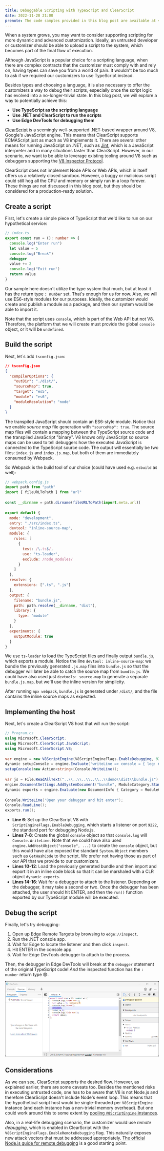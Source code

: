 ```yaml
---
title: Debuggable Scripting with TypeScript and ClearScript
date: 2022-11-28 21:00
prenote: The code samples provided in this blog post are available at <a href="https://github.com/iotalambda/ClearScriptV8Poc">ClearScriptV8Poc</a>.
---
```


When a system grows, you may want to consider supporting scripting for more dynamic and advanced customization. Ideally, an untrusted developer or customizer should be able to upload a script to the system, which becomes part of the final flow of execution.

Although JavaScript is a popular choice for a scripting language, when there are complex contracts that the customizer must comply with and rely on, having types can save you from a world of pain. It wouldn't be too much to ask if we required our customizers to use TypeScript instead.

Besides types and choosing a language, it is also necessary to offer the customizers a way to debug their scripts, especially once the script logic has evolved into a no-longer-trivial state. In this blog post, we will explore a way to potentially achieve this:

- **Use TypeScript as the scripting language**
- **Use .NET and ClearScript to run the scripts**
- **Use Edge DevTools for debugging them**

[ClearScript](https://github.com/microsoft/ClearScript) is a seemingly well-supported .NET-based wrapper around V8, Google's JavaScript engine. This means that ClearScript supports ECMAScript just as much as V8 implements it. There are several other means for running JavaScript on .NET, such as [Jint](https://github.com/sebastienros/jint), which is a JavaScript interpreter and in many situations faster than ClearScript. However, in our scenario, we want to be able to leverage existing tooling around V8 such as debuggers supporting the [V8 Inspector Protocol](https://v8.dev/docs/inspector).

ClearScript does not implement Node APIs or Web APIs, which in itself offers us a relatively closed sandbox. However, a buggy or malicious script could still hog all the CPU and memory or simply run in a loop forever. These things are not discussed in this blog post, but they should be considered for a production-ready solution.

## Create a script

First, let's create a simple piece of TypeScript that we'd like to run on our hypothetical service:

```ts
// index.ts
export const run = (): number => {
  console.log("Enter run")
  let value = 5
  console.log("Break")
  debugger
  value += 2
  console.log("Exit run")
  return value
}
```

Our sample here doesn't utilize the type system that much, but at least it has the return type `: number` set. That's enough for us for now. Also, we will use ES6-style modules for our purposes. Ideally, the customizer would create and publish a module as a package, and then our system would be able to import it.

Note that the script uses `console`, which is part of the Web API but not V8. Therefore, the platform that we will create must provide the global `console` object, or it will be `undefined`.

## Build the script

Next, let´s add `tsconfig.json`:

```json
// tsconfig.json
{
  "compilerOptions": {
    "outDir": "./dist/",
    "sourceMap": true,
    "target": "es5",
    "module": "es6",
    "moduleResolution": "node"
  }
}
```

The transpiled JavaScript should contain an ES6-style module. Notice that we enable _source map_ file generation with `"sourceMap": true`. The source map files will contain a mapping between the TypeScript source code and the transpiled JavaScript "binary". V8 knows only JavaScript so source maps can be used to tell debuggers how the executed JavaScript is connected to the TypeScript source code. The output will essentially be two files: `index.js` and `index.js.map`, but both of them are immediately consumed by Webpack.

So Webpack is the build tool of our choice (could have used e.g. `esbuild` as well):

```js
// webpack.config.js
import path from "path"
import { fileURLToPath } from "url"

const __dirname = path.dirname(fileURLToPath(import.meta.url))

export default {
  mode: "development",
  entry: "./src/index.ts",
  devtool: "inline-source-map",
  module: {
    rules: [
      {
        test: /\.ts$/,
        use: "ts-loader",
        exclude: /node_modules/
      }
    ]
  },
  resolve: {
    extensions: [".ts", ".js"]
  },
  output: {
    filename: "bundle.js",
    path: path.resolve(__dirname, "dist"),
    library: {
      type: "module"
    }
  },
  experiments: {
    outputModule: true
  }
}
```

We use `ts-loader` to load the TypeScript files and finally output `bundle.js`, which exports a module. Notice the line `devtool: inline-source-map`: we bundle the previously generated `.js.map` files into `bundle.js` so that the debugger will later be able to catch the source map from `bundle.js`. We could have also used just `devtools: source-map` to generate a separate `bundle.js.map`, but we'll use the inline version for simplicity.

After running `npx webpack`, `bundle.js` is generated under `/dist/`, and the file contains the inline source maps as expected.

## Implementing the host

Next, let´s create a ClearScript V8 host that will run the script:

```csharp
// Program.cs
using Microsoft.ClearScript;
using Microsoft.ClearScript.JavaScript;
using Microsoft.ClearScript.V8;

var engine = new V8ScriptEngine(V8ScriptEngineFlags.EnableDebugging, 9222);
dynamic setupConsole = engine.Evaluate("writeLine => console = { log: message => writeLine(message) }");
setupConsole(new Action<string>(Console.WriteLine));

var js = File.ReadAllText("..\\..\\..\\..\\..\\demo\\dist\\bundle.js");
engine.DocumentSettings.AddSystemDocument("bundle", ModuleCategory.Standard, js);
dynamic exports = engine.Evaluate(new DocumentInfo { Category = ModuleCategory.Standard }, "import * as exports from 'bundle'; exports");

Console.WriteLine("Open your debugger and hit enter");
Console.ReadLine();
exports.run();
```

- **Line 6**: Set up the ClearScript V8 with `ScriptEngineFlags.EnableDebugging`, which starts a listener on port `9222`, the standard port for debugging Node.js.
- **Lines 7-8**: Create the global `console` object so that `console.log` will `Console.WriteLine`. Note that we could have also used `engine.AddHostObject("console", ...)` to create the `console` object, but this would have also exposed the standard `System.Object` members such as `GetHashCode` to the script. We prefer not having those as part of our API that we provide to our customizers.
- **Lines 10-12**: Load the previously generated bundle and then import and export it in an inline code block so that it can be marshaled with a CLR object `dynamic exports`.
- **Lines 14-16**: Wait for a debugger to attach to the listener. Depending on the debugger, it may take a second or two. Once the debugger has been attached, the user should hit ENTER, and then the `run()` function exported by our TypeScript module will be executed.

## Debug the script

Finally, let's try debugging:

1. Open up Edge Remote Targets by browsing to `edge://inspect`.
2. Run the .NET console app.
3. Wait for Edge to locate the listener and then click `inspect`.
4. Hit ENTER in the console app.
5. Wait for Edge DevTools debugger to attach to the process.

Then, the debugger in Edge DevTools will break at the `debugger` statement of the original TypeScript code! _And_ the inspected function has the `: number` return type 😎.

![](debuggable-scripting-edge.png)

## Considerations

As we can see, ClearScript supports the desired flow. However, as explained earlier, there are some caveats too. Besides the mentioned risks in executing untrusted code, one has to be aware that V8 is not Node.js and therefore ClearScript doesn't include Node's event loop. This means that the hypothetical script host would be single-threaded per `V8ScriptEngine` instance (and each instance has a non-trivial memory overhead). But one could work around this to some extent by [pooling `V8ScriptEngine` instances](https://github.com/Microsoft/ClearScript/issues/53#issuecomment-387387543).

Also, in a real-life debugging scenario, the customizer would use _remote debugging_, which is enabled in ClearScript with the `V8ScriptEngineFlags.EnableRemoteDebugging` flag. This naturally exposes new attack vectors that must be addressed appropriately. [The official Node.js guide for remote debugging](https://nodejs.org/en/docs/guides/debugging-getting-started/#enabling-remote-debugging-scenarios) is a good starting point.
